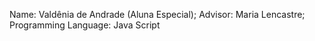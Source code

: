 Name: Valdênia de Andrade (Aluna Especial); Advisor: Maria Lencastre; Programming Language: Java Script
